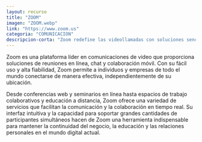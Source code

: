 ```yaml
---
layout: recurso
title: "ZOOM"
imagen: "ZOOM.webp"
link: "https://www.zoom.us"
categoria: "COMUNICACION"
descripcion-corta: "Zoom redefine las videollamadas con soluciones sencillas y confiables."
---
```


Zoom es una plataforma líder en comunicaciones de video que proporciona soluciones de reuniones en línea, chat y colaboración móvil. Con su fácil uso y alta fiabilidad, Zoom permite a individuos y empresas de todo el mundo conectarse de manera efectiva, independientemente de su ubicación. 

Desde conferencias web y seminarios en línea hasta espacios de trabajo colaborativos y educación a distancia, Zoom ofrece una variedad de servicios que facilitan la comunicación y la colaboración en tiempo real. Su interfaz intuitiva y la capacidad para soportar grandes cantidades de participantes simultáneos hacen de Zoom una herramienta indispensable para mantener la continuidad del negocio, la educación y las relaciones personales en el mundo digital actual.
